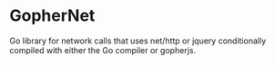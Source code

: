 # GopherNet

Go library for network calls that uses net/http or jquery conditionally
compiled with either the Go compiler or gopherjs.

